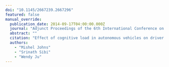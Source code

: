 ```yaml
---
doi: "10.1145/2667239.2667296"
featured: false
manual_override:
  publication_date: 2014-09-17T04:00:00.000Z
  journal: "Adjunct Proceedings of the 6th International Conference on Automotive User Interfaces and Interactive Vehicular Applications"
  abstract: ""
  citation: "Effect of cognitive load in autonomous vehicles on driver performance during transfer of control (2014)"
  authors:
    - "Mishel Johns"
    - "Srinath Sibi"
    - "Wendy Ju"
---
```


<!-- You can add additional content about this publication here if needed -->
